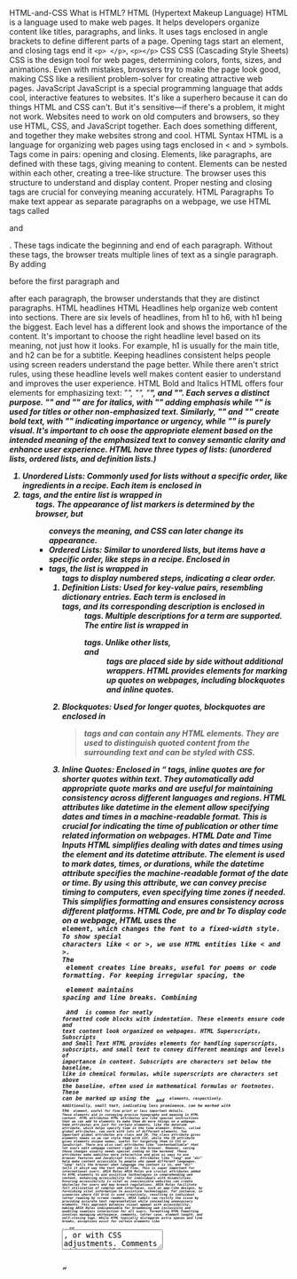 HTML-and-CSS
What is HTML?
HTML (Hypertext Makeup Language) HTML is a language used to make web pages. It helps 
developers organize content like titles, paragraphs, and links. It uses tags enclosed in angle 
brackets to define different parts of a page. Opening tags start an element, and closing tags end 
it `<p> </p>`, `<p></p>`
CSS
CSS (Cascading Style Sheets) CSS is the design tool for web pages, determining colors, fonts, 
sizes, and animations. Even with mistakes, browsers try to make the page look good, making CSS 
like a resilient problem-solver for creating attractive web pages.
JavaScript
JavaScript is a special programming language that adds cool, interactive features to websites. It's 
like a superhero because it can do things HTML and CSS can't. But it's sensitive—if there's a 
problem, it might not work. Websites need to work on old computers and browsers, so they use 
HTML, CSS, and JavaScript together. Each does something different, and together they make 
websites strong and cool.
HTML Syntax
HTML is a language for organizing web pages using tags enclosed in < and > symbols. Tags 
come in pairs: opening and closing. Elements, like paragraphs, are defined with these tags, giving 
meaning to content. Elements can be nested within each other, creating a tree-like structure. The 
browser uses this structure to understand and display content. Proper nesting and closing tags 
are crucial for conveying meaning accurately.
HTML Paragraphs
To make text appear as separate paragraphs on a webpage, we use HTML tags 
called <p> and </p>. These tags indicate the beginning and end of each paragraph. Without 
these tags, the browser treats multiple lines of text as a single paragraph. By adding <p> before 
the first paragraph and </p> after each paragraph, the browser understands that they are distinct 
paragraphs.
HTML headlines
HTML Headlines help organize web content into sections. There are six levels of headlines, from 
h1 to h6, with h1 being the biggest. Each level has a different look and shows the importance of 
the content. It's important to choose the right headline level based on its meaning, not just how 
it looks. For example, h1 is usually for the main title, and h2 can be for a subtitle. Keeping 
headlines consistent helps people using screen readers understand the page better. While there 
aren't strict rules, using these headline levels well makes content easier to understand and 
improves the user experience.
HTML Bold and Italics
HTML offers four elements for emphasizing text: "<i>", "<em>", "<b>", and "<strong>". Each 
serves a distinct purpose. "<i>" and "<em>" are for italics, with "<em>" adding emphasis while 
"<i>" is used for titles or other non-emphasized text. Similarly, "<b>" and "<strong>" create bold 
text, with "<strong>" indicating importance or urgency, while "<b>" is purely visual. It's important 
to ch oose the appropriate element based on the intended meaning of the emphasized text to 
convey semantic clarity and enhance user experience.
HTML have three types of lists: (unordered lists, ordered lists, and definition lists.)
1. Unordered Lists: Commonly used for lists without a specific order, like ingredients in a 
recipe. Each item is enclosed in <li> tags, and the entire list is wrapped in <ul> tags. The 
appearance of list markers is determined by the browser, but <ul> conveys the meaning, 
and CSS can later change its appearance.
2. Ordered Lists: Similar to unordered lists, but items have a specific order, like steps in a 
recipe. Enclosed in <li> tags, the list is wrapped in <ol> tags to display numbered steps, 
indicating a clear order.
3. Definition Lists: Used for key-value pairs, resembling dictionary entries. Each term is 
enclosed in <dt> tags, and its corresponding description is enclosed in <dd> tags. 
Multiple descriptions for a term are supported. The entire list is wrapped in <dl> tags. 
Unlike other lists, <dt> and <dd> tags are placed side by side without additional wrappers.
HTML provides elements for marking up quotes on webpages, including blockquotes and inline 
quotes.
1. Blockquotes: Used for longer quotes, blockquotes are enclosed in <blockquote> tags 
and can contain any HTML elements. They are used to distinguish quoted content from 
the surrounding text and can be styled with CSS.
2. Inline Quotes: Enclosed in <q> tags, inline quotes are for shorter quotes within text. 
They automatically add appropriate quote marks and are useful for maintaining 
consistency across different languages and regions.
HTML attributes like datetime in the <time> element allow specifying dates and times in a 
machine-readable format. This is crucial for indicating the time of publication or other time related information on webpages.
HTML Date and Time Inputs
HTML simplifies dealing with dates and times using the <time> element and 
its datetime attribute. The <time> element is used to mark dates, times, or durations, while 
the datetime attribute specifies the machine-readable format of the date or time. By using this 
attribute, we can convey precise timing to computers, even specifying time zones if needed. This 
simplifies formatting and ensures consistency across different platforms.
HTML Code, pre and br
To display code on a webpage, HTML uses the <code> element, which changes the font to a 
fixed-width style. To show special characters like < or >, we use HTML entities like &lt; and &gt;. 
The <br> element creates line breaks, useful for poems or code formatting. For keeping irregular 
spacing, the <pre> element maintains spacing and line breaks. Combining <pre> and <code> is 
common for neatly formatted code blocks with indentation. These elements ensure code and text 
content look organized on webpages.
HTML Superscripts, Subscripts and Small Text
HTML provides elements for handling superscripts, subscripts, and small text to convey different 
meanings and levels of importance in content. Subscripts are characters set below the baseline, 
like in chemical formulas, while superscripts are characters set above the baseline, often used in 
mathematical formulas or footnotes. These can be marked up using 
the <sub> and <sup> elements, respectively. Additionally, small text, indicating less prominence, 
can be marked with the <small> element, useful for fine print or less important details. These 
elements aid in conveying precise typography and meaning in HTML content.
HTML attributes
HTML attributes are like special instructions that we can add to elements to make them do more 
things on a webpage. Some attributes are just for certain elements, like the datetime attribute, 
which helps specify time in the time element. Others, called global attributes, can work with lots 
of different elements. Two important global attributes are class and ID. The class attribute gives 
elements names so we can style them with CSS, while the ID attribute gives elements unique 
names, useful for targeting them in CSS or JavaScript.
There are also cool attributes like "contenteditable" that let users edit webpage content right in 
the browser. However, saving those changes usually needs special coding on the backend. These 
attributes make websites more interactive and give us ways to use browser features and 
JavaScript tricks. Attributes like "lang" and "dir" help make content accessible to people who 
speak different languages. "lang" tells the browser what language the content is in, and "dir" tells 
it which way the text should flow. This is super important for international users.
ARIA Roles
ARIA Roles are crucial attributes added to HTML elements to aid assistive technologies in 
comprehending web content, enhancing accessibility for individuals with disabilities. Ensuring 
accessibility is vital as inaccessible websites can create obstacles for users and may breach 
regulations. ARIA Roles facilitate full utilization of complex web interfaces, such as app-like 
designs, by furnishing vital information to assistive technologies. For instance, in scenarios where 
CSS Grid is used creatively, resulting in individual letter reading by screen readers, ARIA labels 
can rectify the issue by providing accurate text representation while concealing unnecessary 
elements. This approach balances visual appeal with accessibility, making ARIA Roles 
indispensable for broadening web inclusivity and enabling seamless interaction for all users.
Formatting HTML
Fomatting involves managing whitespace, comments, letter case, element length, and self-closing 
tags. While HTML typically disregards extra spaces and line breaks, exceptions exist for certain 
elements like <pre>, <code>, and <textarea>, or with CSS adjustments. Comments aid readability 
but are ignored by browsers. The uppercase vs. lowercase debate in HTML has shifted towards 
lowercase for better readability, though browsers are unaffected. Element length reflects 
historical considerations for file size optimization, with newer elements favoring complete words 
for clarity. Self-closing tags, once emphasized, are now optional for older elements 
like <img> with formatting choices driven by readability and personal preference. Browsers 
accommodate diverse styles.
Unsual Characters
In HTML, certain symbols like <, >, and & have special meanings. If you want to display them as 
regular text instead of beinginterpreted as HTML code, you can use character entities. These 
entities are combinations of symbols like "&copy;" for © or "&nbsp;" for non-breaking spaces. 
They help ensure that your content appears as intended on webpages, even if you're using 
content management systems like WordPress or markdown. Non-breaking spaces are particularly 
useful for keeping words together or creating multiple spaces between words, ensuring proper 
formatting on your webpage.
HTML Links
Web links play a crucial role in our online experience, seamlessly connecting different parts of the 
internet. They enable us to navigate websites effortlessly, allowing us to access various pages 
with just a simple click. The concept of linking goes back to the 1980s when early computer 
visionaries imagined hypertext and hypermedia, which ultimately led to the creation of the web.
In HTML, creating a link is straightforward using the <a> (anchor) element, along with 
the href attribute specifying the URL destination. This attribute, abbreviated for Hypertext 
Reference, determines where the link directs users when clicked. Links can encompass text, 
images, or other elements, making it easy to navigate within web content.
URLs, also known as web addresses, can be either absolute or relative. Absolute URLs point 
directly to specific locations on the web, including the HTTP or HTTPS protocol, with HTTPS being 
the recommended choice for its enhanced security features. HTTPS stands for Secure Hypertext 
Transfer Protocol and ensures safer communication over the internet. Nowadays, modern 
browsers automatically include "https://" in URLs to enhance user safety while browsing.
HTML URLs Pathways
HTML URLs can be absolute or relative. Absolute URLs start from the website's root, while relative 
URLs are based on the current file's location. They're handy for linking within the same site, 
referencing files, and moving between servers. Understanding file organization is crucial. Relative 
URLs omit the domain but include the root indicator. Clean URL structures use folders and 
index.html files. Trailing slashes don't impact navigation. Crafting good URLs boosts user 
experience and SEO. In short, relative URLs offer flexibility and clean navigation within a website.
Navigation
Navigation menus on websites are typically structured using HTML elements such as "ul" for 
unordered lists and "li" for list items. The entire menu is enclosed in a "nav" element to signify its 
purpose. Adding CSS styling enhances its visual appearance. To make it accessible, roles like 
"navigation" and "aria label" are assigned, ensuring compatibility with screen readers.
Different types of menus, like breadcrumbs and footer links, may require different markup 
approaches. Breadcrumb trails, for instance, use an ordered list ("ol") but do not necessarily need 
the "navigation" role. Footer links are straightforward, merely being wrapped in a "footer" 
element without the need for a "nav" or list.
The choice of HTML elements and attributes depends on the specific requirements of each 
project, emphasizing the importance of considering semantic meaning and accessibility needs. 
There's no one-size-fits-all approach, and the optimal solution varies based on the context and 
desired rendering of elements.
